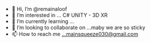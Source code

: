 - 👋 Hi, I’m @remainaloof 
- 👀 I’m interested in ... C# UNITY - 3D XR
- 🌱 I’m currently learning ... 
- 💞️ I’m looking to collaborate on ...maby we are so sticky
- 📫 How to reach me ...mainsqueeze030@gmail.com

<!---
remainaloof/remainaloof is a ✨ special ✨ repository because its `README.md` (this file) appears on your GitHub profile.
You can click the Preview link to take a look at your changes.
--->
